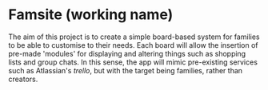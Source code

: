 # Famsite (working name)

The aim of this project is to create a simple board-based system for families to be able to customise to their needs. Each board will allow the insertion of pre-made 'modules' for displaying and altering things such as shopping lists and group chats. In this sense, the app will mimic pre-existing services such as Atlassian's *trello*, but with the target being families, rather than creators.
